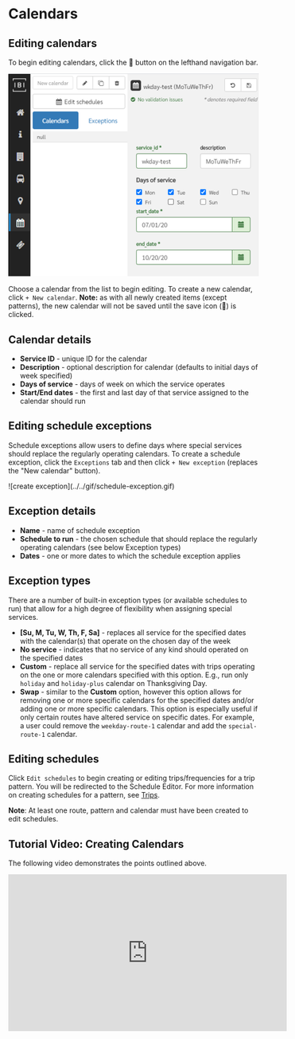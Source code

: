 # Calendars

## Editing calendars

To begin editing calendars, click the 📅 button on the lefthand navigation bar.

![screenshot](../../img/edit-calendars.png)

Choose a calendar from the list to begin editing. To create a new calendar, click `+ New calendar`. **Note:** as with all newly created items (except patterns), the new calendar will not be saved until the save icon (💾) is clicked.

## Calendar details

- **Service ID** - unique ID for the calendar
- **Description** - optional description for calendar (defaults to initial days of week specified)
- **Days of service** - days of week on which the service operates
- **Start/End dates** - the first and last day of that service assigned to the calendar should run

## Editing schedule exceptions

Schedule exceptions allow users to define days where special services should replace the regularly operating calendars. To create a schedule exception, click the `Exceptions` tab and then click `+ New exception` (replaces the "New calendar" button).

<div class="img-center"> 
![create exception](../../gif/schedule-exception.gif)
</div>

## Exception details

- **Name** - name of schedule exception
- **Schedule to run** - the chosen schedule that should replace the regularly operating calendars (see below Exception types)
- **Dates** - one or more dates to which the schedule exception applies

## Exception types

There are a number of built-in exception types (or available schedules to run) that allow for a high degree of flexibility when assigning special services.

- **[Su, M, Tu, W, Th, F, Sa]** - replaces all service for the specified dates with the calendar(s) that operate on the chosen day of the week
- **No service** - indicates that no service of any kind should operated on the specified dates
- **Custom** - replace all service for the specified dates with trips operating on the one or more calendars specified with this option. E.g., run only `holiday` and `holiday-plus` calendar on Thanksgiving Day.
- **Swap** - similar to the **Custom** option, however this option allows for removing one or more specific calendars for the specified dates and/or adding one or more specific calendars. This option is especially useful if only certain routes have altered service on specific dates. For example, a user could remove the `weekday-route-1` calendar and add the `special-route-1` calendar.

## Editing schedules
Click `Edit schedules` to begin creating or editing trips/frequencies for a trip pattern. You will be redirected to the Schedule Editor. For more information on creating schedules for a pattern, see [Trips](schedules).

**Note**: At least one route, pattern and calendar must have been created to edit schedules.

## Tutorial Video: Creating Calendars 
The following video demonstrates the points outlined above. 

<iframe
    width="560" 
    height="315"
    margin-left="auto"
    margin-right="auto"
    src="https://www.youtube.com/embed/Ozvroe7EFHs" 
    frameborder="0" 
    allow="accelerometer; autoplay; encrypted-media; gyroscope; picture-in-picture" 
    allowfullscreen>
</iframe>
